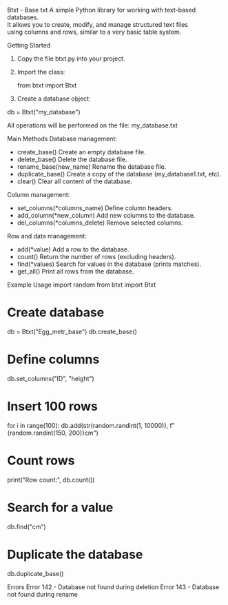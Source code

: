 Btxt - Base txt
A simple Python library for working with text-based databases.  
It allows you to create, modify, and manage structured text files  
using columns and rows, similar to a very basic table system.

Getting Started
1. Copy the file btxt.py into your project.
2. Import the class:

    from btxt import Btxt

3. Create a database object:

db = Btxt("my_database")

All operations will be performed on the file: my_database.txt


Main Methods
Database management:
- create_base()              Create an empty database file.
- delete_base()              Delete the database file.
- rename_base(new_name)      Rename the database file.
- duplicate_base()           Create a copy of the database (my_database1.txt, etc).
- clear()                    Clear all content of the database.

Column management:
- set_columns(*columns_name)     Define column headers.
- add_column(*new_column)        Add new columns to the database.
- del_columns(*columns_delete)   Remove selected columns.

Row and data management:
- add(*value)                Add a row to the database.
- count()                    Return the number of rows (excluding headers).
- find(*values)              Search for values in the database (prints matches).
- get_all()                  Print all rows from the database.


Example Usage
import random
from btxt import Btxt

# Create database
db = Btxt("Egg_metr_base")
db.create_base()

# Define columns
db.set_columns("ID", "height")

# Insert 100 rows
for i in range(100):
    db.add(str(random.randint(1, 10000)),
           f"{random.randint(150, 200)}cm")

# Count rows
print("Row count:", db.count())

# Search for a value
db.find("cm")

# Duplicate the database
db.duplicate_base()


Errors
Error 142 - Database not found during deletion
Error 143 - Database not found during rename
